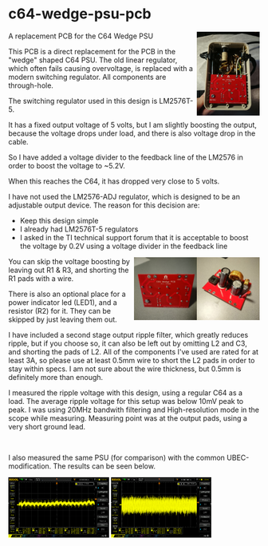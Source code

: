 # c64-wedge-psu-pcb
<img src="images/pcb-pics/2020-12-13-15.00.52.jpg" alt="PSU" width="25%" align="right">

A replacement PCB for the C64 Wedge PSU

This PCB is a direct replacement for the PCB in the "wedge" shaped C64 PSU.
The old linear regulator, which often fails causing overvoltage, is replaced with a modern switching regulator.
All components are through-hole.

The switching regulator used in this design is LM2576T-5.

It has a fixed output voltage of 5 volts, but I am slightly boosting the output, because the voltage drops under load, and there is also voltage drop in the cable.

So I have added a voltage divider to the feedback line of the LM2576 in order to boost the voltage to ~5.2V.

When this reaches the C64, it has dropped very close to 5 volts.

I have not used the LM2576-ADJ regulator, which is designed to be an adjustable output device. The reason for this decision are:
* Keep this design simple
* I already had LM2576T-5 regulators
* I asked in the TI technical support forum that it is acceptable to boost the voltage by 0.2V using a voltage divider in the feedback line

<img src="images/pcb-pics/2020-12-14-14.37.jpg" alt="PSU" width="25%" align="right">
<img src="images/pcb-pics/2020-12-14-14.36.jpg" alt="PSU" width="25%" align="right">

You can skip the voltage boosting by leaving out R1 & R3, and shorting the R1 pads with a wire.

There is also an optional place for a power indicator led (LED1), and a resistor (R2) for it. They can be skipped by just leaving them out.

I have included a second stage output ripple filter, which greatly reduces ripple, but if you choose so, it can also be left out by omitting L2 and C3, and shorting the pads of L2.
All of the components I've used are rated for at least 3A, so please use at least 0.5mm wire to short the L2 pads in order to stay within specs. I am not sure about the wire thickness, but 0.5mm is definitely more than enough.

I measured the ripple voltage with this design, using a regular C64 as a load.
The average ripple voltage for this setup was below 10mV peak to peak.
I was using 20MHz bandwith filtering and High-resolution mode in the scope while measuring. Measuring point was at the output pads, using a very short ground lead.

<br clear="all">

I also measured the same PSU (for comparison) with the common UBEC-modification. The results can be seen below.

<img src="images/measurements/LM2576-5mV-100us.png" alt="LM2576-ripple" width="40%" /> <img src="images/measurements/UBEC-5mV-100us.png" alt="UBEC-ripple" width="40%" />

